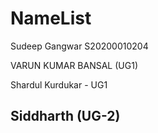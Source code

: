 # NameList

Sudeep Gangwar S20200010204

VARUN KUMAR BANSAL (UG1)

Shardul Kurdukar - UG1

## Siddharth  (UG-2)

